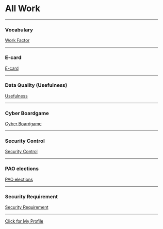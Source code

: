 # All Work
---------------------------------------------------------------------------------------------------------------

### Vocabulary 
<a href= "https://wilaiphan.github.io/work-factor"> Work Factor </a>

---------------------------------------------------------------------------------------------------------------

### E-card
<a href= "https://wilaiphan.github.io/e-card"> E-card </a>

---------------------------------------------------------------------------------------------------------------

### Data Quality (Usefulness)
<a href= "https://wilaiphan.github.io/usefulness"> Usefulness </a>

---------------------------------------------------------------------------------------------------------------

### Cyber Boardgame
<a href= "https://wilaiphan.github.io/boardgame-seven"> Cyber Boardgame </a>

---------------------------------------------------------------------------------------------------------------

### Security Control
<a href= "https://wilaiphan.github.io/security-control"> Security Control </a>

---------------------------------------------------------------------------------------------------------------

### PAO elections
<a href= "https://wilaiphan.github.io/pao-elections"> PAO elections </a>

---------------------------------------------------------------------------------------------------------------

### Security Requirement
<a href= "#"> Security Requirement </a>

---------------------------------------------------------------------------------------------------------------

<a href= "https://wilaiphan.github.io/"> Click for My Profile </a>
